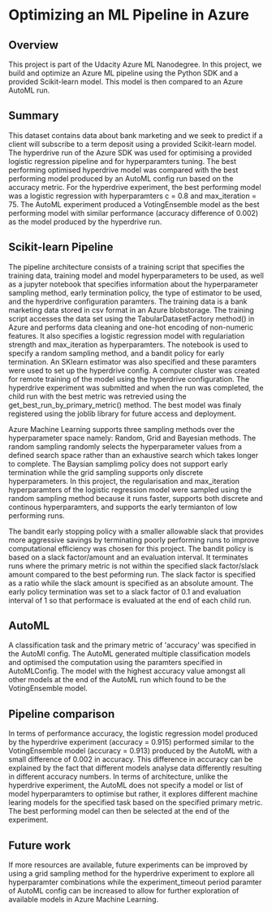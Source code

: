 # Optimizing an ML Pipeline in Azure

## Overview
This project is part of the Udacity Azure ML Nanodegree.
In this project, we build and optimize an Azure ML pipeline using the Python SDK and a provided Scikit-learn model.
This model is then compared to an Azure AutoML run.

## Summary

This dataset contains data about bank marketing and we seek to predict if a client will subscribe to a term deposit using a provided Scikit-learn model. The hyperdrive run of the Azure SDK was used for optimising a provided logistic regression pipeline and for hyperparamters tuning. The best performing optimised hyperdrive model was compared with the best performing model produced by an AutoML config run based on the accuracy metric. For the hyperdrive experiment, the best performing model was a logistic regression with hyperparamters c = 0.8 and max_iteration = 75. The AutoML experiment produced a VotingEnsemble model as the best performing model with similar performance (accuracy difference of 0.002) as the model produced by the hyperdrive run. 


## Scikit-learn Pipeline

The pipeline architecture consists of a training script that specifies the training data, training model and model hyperparameters to be used, as well as a jupyter notebook that specifies information about the hyperparameter sampling method, early termination policy, the type of estimator to be used, and the hyperdrive configuration paramters. The training data is a bank marketing data stored in csv format in an Azure blobstorage. The training script accesses the data set using the TabularDatasetFactory method() in Azure and performs data cleaning and one-hot encoding of non-numeric features. It also specifies a logistic regression model with regulariation strength and max_iteration as hyperparamters. The notebook is used to specify a random sampling method, and a bandit policy for early termination. An SKlearn estimator was also specified and these paramters were used to set up the hyperdrive config. A computer cluster was created for remote training of the model using the hyperdrive configuration. The hyperdrive experiment was submitted and when the run was completed, the child run with the best metric was retrevied using the get_best_run_by_primary_metric() method. The best model was finaly registered using the joblib library for future access and deployment.

Azure Machine Learning supports three sampling methods over the hyperparameter space namely: Random, Grid and Bayesian methods. The random sampling randomly selects the hyperparameter values from a defined search space rather than an exhaustive search which takes longer to complete. The Baysian samplimg policy does not support early termination while the grid sampling supports only discrete hyperparameters. In this project, the regularisation and max_iteration hyperparamters of the logistic regression model were sampled using the random sampling method because it runs faster, supports both discrete and continous hyperparamters, and supports the early termianton of low performing runs.

The bandit early stopping policy with a smaller allowable slack that provides more aggressive savings by terminating poorly performing runs to improve computational efficiency was chosen for this project. The bandit policy is based on a slack factor/amount and an evaluation interval. It terminates runs where the primary metric is not within the specified slack factor/slack amount compared to the best peforming run. The slack factor is specified as a ratio while the slack amount is specified as an absolute amount. The early policy termination was set to a slack factor of 0.1 and evaluation interval of 1 so that performace is evaluated at the end of each child run.

## AutoML

A classification task and the primary metric of 'accuracy' was specified in the AutoMl config. The AutoML generated multiple classification models and optimised the computation using the paramters specified in AutoMLConfig. The model with the highest accuracy value amongst all other models at the end of the AutoML run which found to be the VotingEnsemble model.

## Pipeline comparison

In terms of performance accuracy, the logistic regression model produced by the hyperdrive experiment (accuracy = 0.915) performed similar to the VotingEnsemble model (accuracy = 0.913) produced by the AutoML with a small difference of 0.002 in accuracy. This difference in accuracy can be explained by the fact that different models analyse data differently resulting in different accuracy numbers. In terms of architecture, unlike the hyperdrive experiment, the AutoML does not specify a model or list of model hyperparamters to optimise but rather, it explores different machine learing models for the specified task based on the specified primary metric. The best performing model can then be selected at the end of the experiment.


## Future work

If more resources are available, future experiments can be improved by using a grid sampling method for the hyperdrive experiment to explore all hyperparamter combinations while the experiment_timeout period paramter of AutoML config can be increased to allow for further exploration of available models in Azure Machine Learning. 



